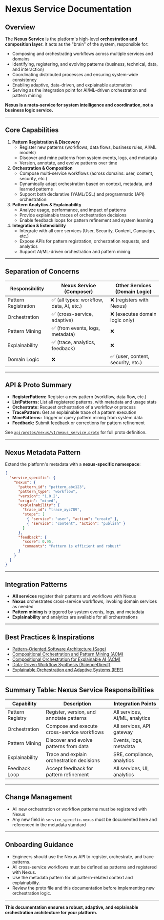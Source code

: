 # Nexus Service Documentation

## Overview

The **Nexus Service** is the platform's high-level **orchestration and composition layer**. It acts
as the "brain" of the system, responsible for:

- Composing and orchestrating workflows across multiple services and domains
- Identifying, registering, and evolving patterns (business, technical, data, and interaction)
- Coordinating distributed processes and ensuring system-wide consistency
- Enabling adaptive, data-driven, and explainable automation
- Serving as the integration point for AI/ML-driven orchestration and pattern mining

**Nexus is a meta-service for system intelligence and coordination, not a business logic service.**

---

## Core Capabilities

1. **Pattern Registration & Discovery**
   - Register new patterns (workflows, data flows, business rules, AI/ML models)
   - Discover and mine patterns from system events, logs, and metadata
   - Version, annotate, and evolve patterns over time
2. **Orchestration & Composition**
   - Compose multi-service workflows (across domains: user, content, security, etc.)
   - Dynamically adapt orchestration based on context, metadata, and learned patterns
   - Support both declarative (YAML/DSL) and programmatic (API) orchestration
3. **Pattern Analytics & Explainability**
   - Analyze usage, performance, and impact of patterns
   - Provide explainable traces of orchestration decisions
   - Enable feedback loops for pattern refinement and system learning
4. **Integration & Extensibility**
   - Integrate with all core services (User, Security, Content, Campaign, etc.)
   - Expose APIs for pattern registration, orchestration requests, and analytics
   - Support AI/ML-driven orchestration and pattern mining

---

## Separation of Concerns

| Responsibility       | Nexus Service (Composer)                 | Other Services (Domain Logic)      |
| -------------------- | ---------------------------------------- | ---------------------------------- |
| Pattern Registration | ✅ (all types: workflow, data, AI, etc.) | ❌ (registers with Nexus)          |
| Orchestration        | ✅ (cross-service, adaptive)             | ❌ (executes domain logic only)    |
| Pattern Mining       | ✅ (from events, logs, metadata)         | ❌                                 |
| Explainability       | ✅ (trace, analytics, feedback)          | ❌                                 |
| Domain Logic         | ❌                                       | ✅ (user, content, security, etc.) |

---

## API & Proto Summary

- **RegisterPattern:** Register a new pattern (workflow, data flow, etc.)
- **ListPatterns:** List all registered patterns, with metadata and usage stats
- **Orchestrate:** Request orchestration of a workflow or process
- **TracePattern:** Get an explainable trace of a pattern execution
- **MinePatterns:** Trigger or query pattern mining from system data
- **Feedback:** Submit feedback or corrections for pattern refinement

See [`api/protos/nexus/v1/nexus_service.proto`](../../api/protos/nexus/v1/nexus_service.proto) for
full proto definition.

---

## Nexus Metadata Pattern

Extend the platform's metadata with a **nexus-specific namespace**:

```json
{
  "service_specific": {
    "nexus": {
      "pattern_id": "pattern_abc123",
      "pattern_type": "workflow",
      "version": "1.0.2",
      "origin": "mined",
      "explainability": {
        "trace_id": "trace_xyz789",
        "steps": [
          { "service": "user", "action": "create" },
          { "service": "content", "action": "publish" }
        ]
      },
      "feedback": {
        "score": 0.95,
        "comments": "Pattern is efficient and robust"
      }
    }
  }
}
```

---

## Integration Patterns

- **All services** register their patterns and workflows with Nexus
- **Nexus** orchestrates cross-service workflows, invoking domain services as needed
- **Pattern mining** is triggered by system events, logs, and metadata
- **Explainability** and analytics are available for all orchestrations

---

## Best Practices & Inspirations

- [Pattern-Oriented Software Architecture (Sage)](https://journals.sagepub.com/doi/abs/10.1177/09680519050110010401)
- [Compositional Orchestration and Pattern Mining (ACM)](https://dl.acm.org/doi/full/10.1145/3510415)
- [Compositional Orchestration for Explainable AI (ACM)](https://dl.acm.org/doi/full/10.1145/3698322.3698342)
- [Data-Driven Workflow Synthesis (ScienceDirect)](https://www.sciencedirect.com/science/article/pii/S2212827118300441)
- [Explainable Orchestration and Adaptive Systems (IEEE)](https://ieeexplore.ieee.org/document/10503328/)

---

## Summary Table: Nexus Service Responsibilities

| Capability       | Description                                 | Integration Points             |
| ---------------- | ------------------------------------------- | ------------------------------ |
| Pattern Registry | Register, version, and annotate patterns    | All services, AI/ML, analytics |
| Orchestration    | Compose and execute cross-service workflows | All services, API gateway      |
| Pattern Mining   | Discover and evolve patterns from data      | Events, logs, metadata         |
| Explainability   | Trace and explain orchestration decisions   | SRE, compliance, analytics     |
| Feedback Loop    | Accept feedback for pattern refinement      | All services, UI, analytics    |

---

## Change Management

- All new orchestration or workflow patterns must be registered with Nexus
- Any new field in `service_specific.nexus` must be documented here and referenced in the metadata
  standard

---

## Onboarding Guidance

- Engineers should use the Nexus API to register, orchestrate, and trace patterns.
- All cross-service workflows must be defined as patterns and registered with Nexus.
- Use the metadata pattern for all pattern-related context and explainability.
- Review the proto file and this documentation before implementing new orchestration logic.

---

**This documentation ensures a robust, adaptive, and explainable orchestration architecture for your
platform.**
